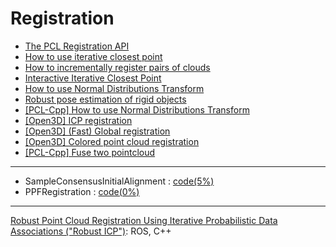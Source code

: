 # Registration 

* [The PCL Registration API](the-pcl-registration-api.md)
* [How to use iterative closest point](iterative-closest-point.md)
* [How to incrementally register pairs of clouds](How-to-incrementally-register-pairs-of-clouds.md)
* [Interactive Iterative Closest Point](Interactive-Iterative-Closest-Point.md)
* [How to use Normal Distributions Transform](How-to-use-Normal-Distributions-Transform.md)
* [Robust pose estimation of rigid objects](Robust-pose-estimation-of-rigid-objects.md)
* [\[PCL-Cpp\] How to use Normal Distributions Transform](how-to-use-normal-distributions-transform.md)
* [\[Open3D\] ICP registration](open3d-icp-registration.md)
* [\[Open3D\] \(Fast\) Global registration](open3d-global-registration.md)
* [\[Open3D\] Colored point cloud registration](open3d-colored-point-cloud-registration.md)
* [\[PCL-Cpp\] Fuse two pointcloud ](pcl-cpp-fuse-two-pointcloud.md)

---



- SampleConsensusInitialAlignment : [code(5%)](https://github.com/otherlab/pcl/blob/master/test/registration/test_registration.cpp)
- PPFRegistration : [code(0%)](https://github.com/otherlab/pcl/blob/master/test/registration/test_registration.cpp)


---
[Robust Point Cloud Registration Using Iterative Probabilistic Data Associations ("Robust ICP")](https://github.com/ethz-asl/robust_point_cloud_registration): ROS, C++
